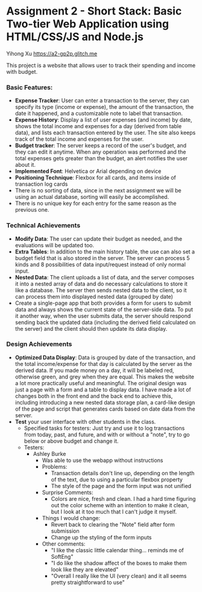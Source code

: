 Assignment 2 - Short Stack: Basic Two-tier Web Application using HTML/CSS/JS and Node.js
===

Yihong Xu
https://a2-gp2p.glitch.me

This project is a website that allows user to track their spending and income with budget.

### Basic Features:

- **Expense Tracker**: User can enter a transaction to the server, they can specify its type (income or expense), the
  amount of the transaction, the date it happened, and a customizable note to label that transaction.
- **Expense History**: Display a list of user expenses (and income) by date, shows the total income and expenses for a
  day (derived from table data), and lists each transaction entered by the user. The site also keeps track of the total
  income and expenses for the user.
- **Budget tracker**: The server keeps a record of the user's budget, and they can edit it anytime. When any operation
  was performed and the total expenses gets greater than the budget, an alert notifies the user about it.
- **Implemented Font**: Helvetica or Arial depending on device
- **Positioning Technique**: Flexbox for all cards, and items inside of transaction log cards
- There is no sorting of data, since in the next assignment we will be using an actual database, sorting will easily be
  accomplished.
- There is no unique key for each entry for the same reason as the previous one.

### Technical Achievements

- **Modify Data**: The user can update their budget as needed, and the evaluations will be updated too.
- **Extra Tables**: In addition to the main history table, the use can also set a budget field that is also stored in
  the server. The server can process 5 kinds and 8 possibilities of data input/request instead of only normal input.
- **Nested Data**: The client uploads a list of data, and the server composes it into a nested array of data and do
  necessary calculations to store it like a database. The server then sends nested data to the client, so it can process
  them into displayed nested data (grouped by date)
- Create a single-page app that both provides a form for users to submit data and always shows the current state of the
  server-side data. To put it another way, when the user submits data, the server should respond sending back the
  updated data (including the derived field calculated on the server) and the client should then update its data
  display.

### Design Achievements

- **Optimized Data Display**: Data is grouped by date of the transaction, and the total income/expense for that day is
  calculated by the server as the derived data. If you made money on a day, it will be labeled red, otherwise green, and
  grey when they are equal. This makes the website a lot more practically useful and meaningful. The original design was
  just a page with a form and a table to display data. I have made a lot of changes both in the front end and the back
  end to achieve this, including introducing a new nested data storage plan, a card-like design of the page and script
  that generates cards based on date data from the server.
- **Test** your user interface with other students in the class.
	- Specified tasks for testers: Just try and use it to log transactions from today, past, and future, and with or
	  without a "note", try to go below or above budget and change it.
	- Testers:
		- Ashley Burke
			- Was able to use the webapp without instructions
			- Problems:
				- Transaction details don't line up, depending on the length of the text, due to using a particular
				  flexbox property
				- The style of the page and the form input was not unified
			- Surprise Comments:
				- Colors are nice, fresh and clean. I had a hard time figuring out the color scheme with an intention to
				  make it clean, but I look at it too much that I can't judge it myself.
			- Things I would change:
				- Revert back to clearing the "Note" field after form submission
				- Change up the styling of the form inputs
			- Other comments:
				- "I like the classic little calendar thing... reminds me of SoftEng"
				- "I do like the shadow affect of the boxes to make them look like they are elevated"
				- "Overall I really like the UI (very clean) and it all seems pretty straightforward to use"
